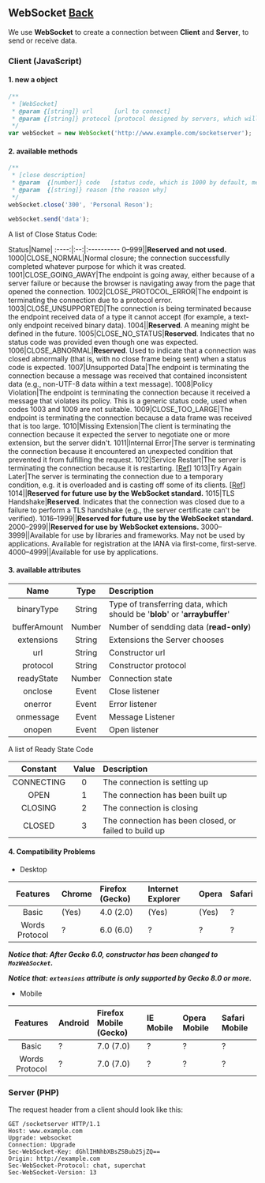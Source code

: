 ## WebSocket [Back](./../web_api.md)

We use **WebSocket** to create a connection between **Client** and **Server**, to send or receive data.

### Client (JavaScript)

#### 1. new a object

```js
/**
 * [WebSocket]
 * @param {[string]} url      [url to connect]
 * @param {[string]} protocol [protocol designed by servers, which will be a empty string by default]
 */
var webSocket = new WebSocket('http://www.example.com/socketserver');
```

#### 2. available methods

```js
/**
 * [close description]
 * @param  {[number]} code   [status code, which is 1000 by default, meaning normal closing]
 * @param  {[string]} reason [the reason why]
 */
webSocket.close('300', 'Personal Reson');

webSocket.send('data');
```

A list of Close Status Code:

Status|Name|
:----:|:--:|:----------
0–999||**Reserved and not used.**
1000|CLOSE_NORMAL|Normal closure; the connection successfully completed whatever purpose for which it was created.
1001|CLOSE_GOING_AWAY|The endpoint is going away, either because of a server failure or because the browser is navigating away from the page that opened the connection.
1002|CLOSE_PROTOCOL_ERROR|The endpoint is terminating the connection due to a protocol error.
1003|CLOSE_UNSUPPORTED|The connection is being terminated because the endpoint received data of a type it cannot accept (for example, a text-only endpoint received binary data).
1004||**Reserved**. A meaning might be defined in the future.
1005|CLOSE_NO_STATUS|**Reserved**.  Indicates that no status code was provided even though one was expected.
1006|CLOSE_ABNORMAL|**Reserved**. Used to indicate that a connection was closed abnormally (that is, with no close frame being sent) when a status code is expected.
1007|Unsupported Data|The endpoint is terminating the connection because a message was received that contained inconsistent data (e.g., non-UTF-8 data within a text message).
1008|Policy Violation|The endpoint is terminating the connection because it received a message that violates its policy. This is a generic status code, used when codes 1003 and 1009 are not suitable.
1009|CLOSE_TOO_LARGE|The endpoint is terminating the connection because a data frame was received that is too large.
1010|Missing Extension|The client is terminating the connection because it expected the server to negotiate one or more extension, but the server didn't.
1011|Internal Error|The server is terminating the connection because it encountered an unexpected condition that prevented it from fulfilling the request.
1012|Service Restart|The server is terminating the connection because it is restarting. [[Ref](https://www.ietf.org/mail-archive/web/hybi/current/msg09670.html)]
1013|Try Again Later|The server is terminating the connection due to a temporary condition, e.g. it is overloaded and is casting off some of its clients. [[Ref](https://www.ietf.org/mail-archive/web/hybi/current/msg09670.html)]
1014||**Reserved for future use by the WebSocket standard.**
1015|TLS Handshake|**Reserved**. Indicates that the connection was closed due to a failure to perform a TLS handshake (e.g., the server certificate can't be verified).
1016–1999||**Reserved for future use by the WebSocket standard.**
2000–2999||**Reserved for use by WebSocket extensions.**
3000–3999||Available for use by libraries and frameworks. May not be used by applications. Available for registration at the IANA via first-come, first-serve.
4000–4999||Available for use by applications.

#### 3. available attributes

Name|Type|Description
:--:|:--:|:----------
binaryType|String|Type of transferring data, which should be '**blob**' or '**arraybuffer**'
bufferAmount|Number|Number of sendding data (**read-only**)
extensions|String|Extensions the Server chooses
url|String|Constructor url
protocol|String|Constructor protocol
readyState|Number|Connection state
onclose|Event|Close listener
onerror|Event|Error listener
onmessage|Event|Message Listener
onopen|Event|Open listener

A list of Ready State Code

Constant|Value|Description
:------:|:---:|:----------
CONNECTING|0|The connection is setting up
OPEN|1|The connection has been built up
CLOSING|2|The connection is closing
CLOSED|3|The connection has been closed, or failed to build up

#### 4. Compatibility Problems

- Desktop

Features|Chrome|Firefox (Gecko)|Internet Explorer|Opera|Safari
:------:|:-----|:--------------|:----------------|:----|:-----
Basic|(Yes)|4.0 (2.0)|(Yes)|(Yes)|?
Words Protocol|?|6.0 (6.0)|?|?|?

***Notice that: After Gecko 6.0, constructor has been changed to `MozWebSocket`.***

***Notice that: `extensions` attribute is only supported by Gecko 8.0 or more.***


- Mobile

Features|Android|Firefox Mobile (Gecko)|IE Mobile|Opera Mobile|Safari Mobile
:------:|:------|:---------------------|:--------|:----|:----
Basic|?|7.0 (7.0)|?|?|?
Words Protocol|?|7.0 (7.0)|?|?|?

### Server (PHP)

The request header from a client should look like this:

```
GET /socketserver HTTP/1.1
Host: www.example.com
Upgrade: websocket
Connection: Upgrade
Sec-WebSocket-Key: dGhlIHNhbXBsZSBub25jZQ==
Origin: http://example.com
Sec-WebSocket-Protocol: chat, superchat
Sec-WebSocket-Version: 13
```